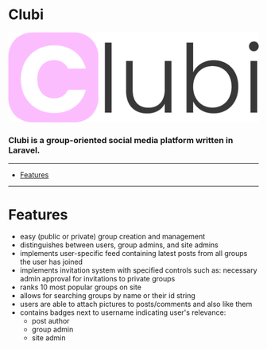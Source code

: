 # Clubi

![logo.png](./assets/logo.png)

### **C**lubi is a group-oriented social media platform written in Laravel.

---
* [Features](#features)
---

# Features
* easy (public or private) group creation and management
* distinguishes between users, group admins, and site admins
* implements user-specific feed containing latest posts from all groups the user has joined
* implements invitation system with specified controls such as: necessary admin approval for invitations to private groups
* ranks 10 most popular groups on site
* allows for searching groups by name or their id string
* users are able to attach pictures to posts/comments and also like them
* contains badges next to username indicating user's relevance:
    - post author
    - group admin
    - site admin
